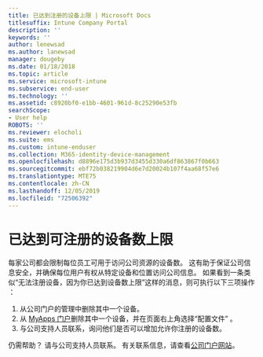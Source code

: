 ```yaml
---
title: 已达到注册的设备上限 | Microsoft Docs
titlesuffix: Intune Company Portal
description: ''
keywords: ''
author: lenewsad
ms.author: lanewsad
manager: dougeby
ms.date: 01/18/2018
ms.topic: article
ms.service: microsoft-intune
ms.subservice: end-user
ms.technology: ''
ms.assetid: c8920bf0-e1bb-4601-961d-8c25290e53fb
searchScope:
- User help
ROBOTS: ''
ms.reviewer: elocholi
ms.suite: ems
ms.custom: intune-enduser
ms.collection: M365-identity-device-management
ms.openlocfilehash: d8896e175d3b937d3455d330a6df863867f0b663
ms.sourcegitcommit: ebf72b038219904d6e7d20024b107f4aa68f57e6
ms.translationtype: MTE75
ms.contentlocale: zh-CN
ms.lasthandoff: 12/05/2019
ms.locfileid: "72506392"
---
```

# <a name="the-limit-of-devices-you-can-register-has-been-reached"></a>已达到可注册的设备数上限

每家公司都会限制每位员工可用于访问公司资源的设备数。 这有助于保证公司信息安全，并确保每位用户有权从特定设备和位置访问公司信息。 如果看到一条类似“无法注册设备，因为你已达到设备数上限”这样的消息，则可执行以下三项操作  ：

1. 从公司门户的管理中删除其中一个设备。 
2. 从 [MyApps 门户](https://myapps.microsoft.com)删除其中一个设备，并在页面右上角选择“配置文件”  。 
3. 与公司支持人员联系，询问他们是否可以增加允许你注册的设备数。

仍需帮助？ 请与公司支持人员联系。 有关联系信息，请查看[公司门户网站](https://go.microsoft.com/fwlink/?linkid=2010980)。
